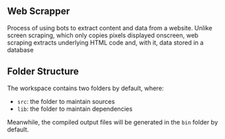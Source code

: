 ## Web Scrapper

 Process of using bots to extract content and data from a website. Unlike screen scraping, which only copies pixels displayed onscreen, web scraping extracts underlying HTML code and, with it, data stored in a database

## Folder Structure

The workspace contains two folders by default, where:

- `src`: the folder to maintain sources
- `lib`: the folder to maintain dependencies

Meanwhile, the compiled output files will be generated in the `bin` folder by default.

